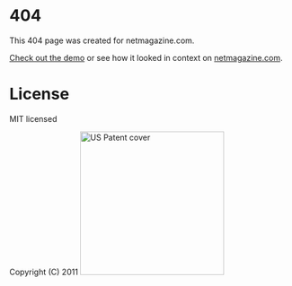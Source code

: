 # 404

This 404 page was created for netmagazine.com. 

[Check out the demo](https://githubber.com/no_access) or see how it looked in context on [netmagazine.com](https://avatars0.githubusercontent.com/u/1298106?v=3&s=400).

# License

MIT licensed

Copyright (C) 2011 <a title="By Unbiassed (Own work) [Public domain], via Wikimedia Commons" href="http://upload.wikimedia.org/wikipedia/commons/7/71/US_Patent_cover.jpg"><img width="256" alt="US Patent cover" src="//upload.wikimedia.org/wikipedia/commons/thumb/7/71/US_Patent_cover.jpg/256px-US_Patent_cover.jpg"/></a>
